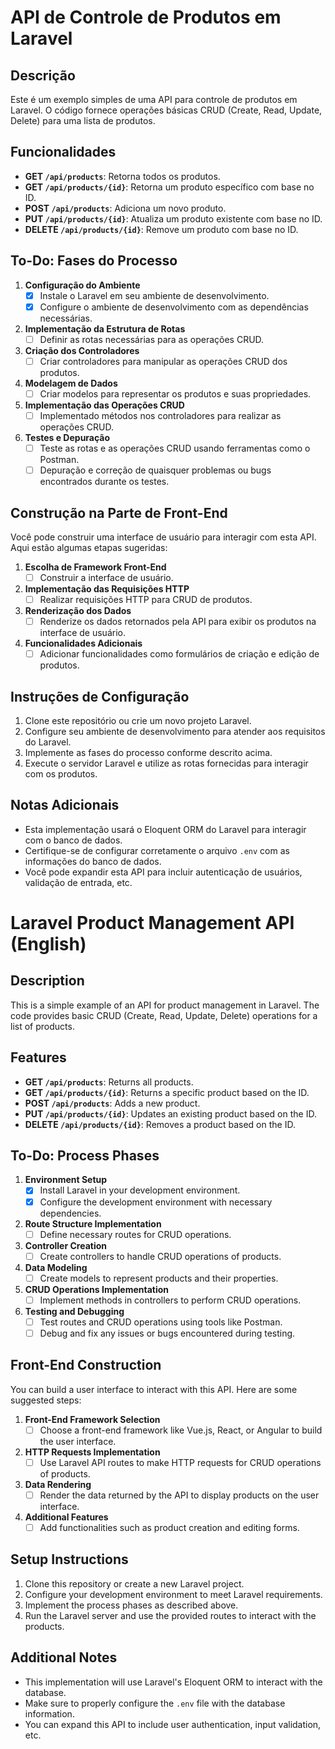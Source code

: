 # API de Controle de Produtos em Laravel

## Descrição
Este é um exemplo simples de uma API para controle de produtos em Laravel. O código fornece operações básicas CRUD (Create, Read, Update, Delete) para uma lista de produtos.

## Funcionalidades
- **GET `/api/products`**: Retorna todos os produtos.
- **GET `/api/products/{id}`**: Retorna um produto específico com base no ID.
- **POST `/api/products`**: Adiciona um novo produto.
- **PUT `/api/products/{id}`**: Atualiza um produto existente com base no ID.
- **DELETE `/api/products/{id}`**: Remove um produto com base no ID.

## To-Do: Fases do Processo

1. **Configuração do Ambiente**
   - [x] Instale o Laravel em seu ambiente de desenvolvimento.
   - [x] Configure o ambiente de desenvolvimento com as dependências necessárias.

2. **Implementação da Estrutura de Rotas**
   - [ ] Definir as rotas necessárias para as operações CRUD.

3. **Criação dos Controladores**
   - [ ] Criar controladores para manipular as operações CRUD dos produtos.

4. **Modelagem de Dados**
   - [ ] Criar modelos para representar os produtos e suas propriedades.

5. **Implementação das Operações CRUD**
   - [ ] Implementado métodos nos controladores para realizar as operações CRUD.

6. **Testes e Depuração**
   - [ ] Teste as rotas e as operações CRUD usando ferramentas como o Postman.
   - [ ] Depuração e correção de quaisquer problemas ou bugs encontrados durante os testes.

## Construção na Parte de Front-End

Você pode construir uma interface de usuário para interagir com esta API. Aqui estão algumas etapas sugeridas:

1. **Escolha de Framework Front-End**
   - [ ] Construir a interface de usuário.

2. **Implementação das Requisições HTTP**
   - [ ] Realizar requisições HTTP para CRUD de produtos.

3. **Renderização dos Dados**
   - [ ] Renderize os dados retornados pela API para exibir os produtos na interface de usuário.

4. **Funcionalidades Adicionais**
   - [ ] Adicionar funcionalidades como formulários de criação e edição de produtos.

## Instruções de Configuração
1. Clone este repositório ou crie um novo projeto Laravel.
2. Configure seu ambiente de desenvolvimento para atender aos requisitos do Laravel.
3. Implemente as fases do processo conforme descrito acima.
4. Execute o servidor Laravel e utilize as rotas fornecidas para interagir com os produtos.

## Notas Adicionais
- Esta implementação usará o Eloquent ORM do Laravel para interagir com o banco de dados.
- Certifique-se de configurar corretamente o arquivo `.env` com as informações do banco de dados.
- Você pode expandir esta API para incluir autenticação de usuários, validação de entrada, etc.


# Laravel Product Management API (English)

## Description
This is a simple example of an API for product management in Laravel. The code provides basic CRUD (Create, Read, Update, Delete) operations for a list of products.

## Features
- **GET `/api/products`**: Returns all products.
- **GET `/api/products/{id}`**: Returns a specific product based on the ID.
- **POST `/api/products`**: Adds a new product.
- **PUT `/api/products/{id}`**: Updates an existing product based on the ID.
- **DELETE `/api/products/{id}`**: Removes a product based on the ID.

## To-Do: Process Phases

1. **Environment Setup**
   - [x] Install Laravel in your development environment.
   - [x] Configure the development environment with necessary dependencies.

2. **Route Structure Implementation**
   - [ ] Define necessary routes for CRUD operations.

3. **Controller Creation**
   - [ ] Create controllers to handle CRUD operations of products.

4. **Data Modeling**
   - [ ] Create models to represent products and their properties.

5. **CRUD Operations Implementation**
   - [ ] Implement methods in controllers to perform CRUD operations.

6. **Testing and Debugging**
   - [ ] Test routes and CRUD operations using tools like Postman.
   - [ ] Debug and fix any issues or bugs encountered during testing.

## Front-End Construction

You can build a user interface to interact with this API. Here are some suggested steps:

1. **Front-End Framework Selection**
   - [ ] Choose a front-end framework like Vue.js, React, or Angular to build the user interface.

2. **HTTP Requests Implementation**
   - [ ] Use Laravel API routes to make HTTP requests for CRUD operations of products.

3. **Data Rendering**
   - [ ] Render the data returned by the API to display products on the user interface.

4. **Additional Features**
   - [ ] Add functionalities such as product creation and editing forms.

## Setup Instructions
1. Clone this repository or create a new Laravel project.
2. Configure your development environment to meet Laravel requirements.
3. Implement the process phases as described above.
4. Run the Laravel server and use the provided routes to interact with the products.

## Additional Notes
- This implementation will use Laravel's Eloquent ORM to interact with the database.
- Make sure to properly configure the `.env` file with the database information.
- You can expand this API to include user authentication, input validation, etc.
